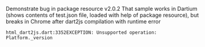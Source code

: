 Demonstrate bug in package resource v2.0.2
That sample works in Dartium (shows contents of test.json file, loaded with help of package resource), 
but breaks in Chrome after dart2js compilation with runtime error

`html_dart2js.dart:3352EXCEPTION: Unsupported operation: Platform._version`

